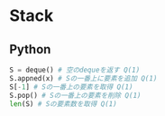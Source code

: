 # Stack

## Python

```python
S = deque() # 空のdequeを返す Q(1)
S.appned(x) # Sの一番上に要素を追加 Q(1)
S[-1] # Sの一番上の要素を取得 Q(1)
S.pop() # Sの一番上の要素を削除 Q(1)
len(S) # Sの要素数を取得 Q(1)
```
